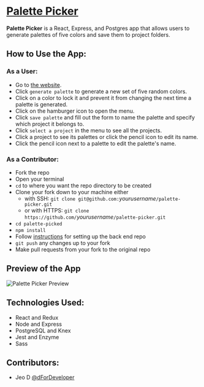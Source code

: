 # [Palette Picker](https://palettepicker.herokuapp.com/)

**Palette Picker** is a React, Express, and Postgres app that allows users to generate palettes of five colors and save them to project folders.

## How to Use the App:
  ### As a User:
  - Go to [the website](https://palettepicker.herokuapp.com/).
  - Click `generate palette` to generate a new set of five random colors.
  - Click on a color to lock it and prevent it from changing the next time a palette is generated.
  - Click on the hamburger icon to open the menu.
  - Click `save palette` and fill out the form to name the palette and specify which project it belongs to.
  - Click `select a project` in the menu to see all the projects.
  - Click a project to see its palettes or click the pencil icon to edit its name.
  - Click the pencil icon next to a palette to edit the palette's name.
  
  ### As a Contributor: 
  - Fork the repo
  - Open your terminal
  - `cd` to where you want the repo directory to be created
  - Clone your fork down to your machine either
    - with SSH: `git clone git@github.com:`*yourusername*`/palette-picker.git`
    - or with HTTPS: `git clone https://github.com/`*yourusername*`/palette-picker.git`
  - `cd palette-picked`
  - `npm install`
  - Follow [instructions](https://github.com/dForDeveloper/palette-picker-api) for setting up the back end repo
  - `git push` any changes up to your fork
  - Make pull requests from your fork to the original repo

## Preview of the App
![Palette Picker Preview](https://user-images.githubusercontent.com/41239540/55091824-1d097480-5077-11e9-82c0-eaf0b40eb1c7.png)


## Technologies Used:
  - React and Redux
  - Node and Express
  - PostgreSQL and Knex
  - Jest and Enzyme
  - Sass

## Contributors:
- Jeo D [@dForDeveloper](https://github.com/dForDeveloper)
